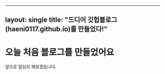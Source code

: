 ----
layout: single
title: "드디어 깃헙블로그(haeni0117.github.io)를 만들었다!"
----
# 오늘 처음 블로그를 만들었어요
앞으로 열심히 해보겠습니다.
